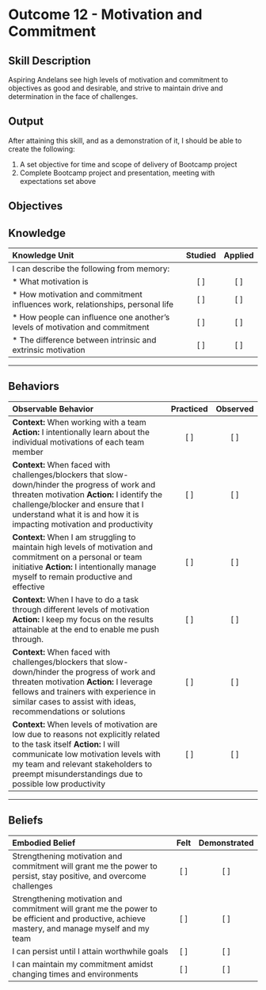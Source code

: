 # Outcome 12 - Motivation and Commitment

**Skill Description**
----------
Aspiring Andelans see high levels of motivation and commitment to objectives as good and desirable, and strive to maintain drive and determination in the face of challenges.


**Output**
----------
After attaining this skill, and as a demonstration of it, I should be able to create the following:

1. A set objective for time and scope of delivery of Bootcamp project
2. Complete Bootcamp project and presentation, meeting with expectations set above


**Objectives**
----------

## **Knowledge**


| Knowledge Unit   |      Studied      | Applied |
|:-------------|:------------------:|:--------:|
| I can describe the following from memory: | | |
| * What motivation is  | [ ] |    [ ] |
| * How motivation and commitment influences work, relationships, personal life | [ ] |    [ ] |
| * How people can influence one another’s levels of motivation and commitment | [ ] |    [ ] |m
| * The difference between intrinsic and extrinsic motivation | [ ] |    [ ] |


----------


## **Behaviors**


| Observable Behavior   |      Practiced      | Observed |
|:-------------|:------------------:|:--------:|
| **Context:**  When working with a team **Action:** I intentionally learn about the individual motivations of each team member | [ ] |    [ ] |
| **Context:**  When faced with challenges/blockers that slow-down/hinder the progress of work and threaten motivation **Action:** I identify the challenge/blocker and ensure that I understand what it is and how it is impacting motivation and productivity | [ ] | [ ] |
| **Context:**  When I am struggling to maintain high levels of motivation and commitment on a personal or team initiative **Action:**  I intentionally manage myself to remain productive and effective | [ ] |    [ ] |
| **Context:**  When I have to do a task through different levels of motivation **Action:** I keep my focus on the results attainable at the end to enable me push through. | [ ] | [ ] |
| **Context:**  When faced with challenges/blockers that slow-down/hinder the progress of work and threaten motivation **Action:** I leverage fellows and trainers with experience in similar cases to assist with ideas, recommendations or solutions | [ ] | [ ] |
| **Context:**  When levels of motivation are low due to reasons not explicitly related to the task itself **Action:** I will communicate low motivation levels with my team and relevant stakeholders to preempt misunderstandings due to possible low productivity | [ ] | [ ] |

----------


## **Beliefs**


| Embodied Belief   |      Felt      | Demonstrated |
|:-------------|:------------------:|:--------:|
| Strengthening motivation and commitment will grant me the power to persist, stay positive, and overcome challenges |   [ ]   |   [ ] |
| Strengthening motivation and commitment will grant me the power to be efficient and productive, achieve mastery, and manage myself and my team |   [ ]   |   [ ] |
| I can persist until I attain worthwhile goals |   [ ]   |   [ ] |
| I can maintain my commitment amidst changing times and environments |   [ ]   |   [ ] |
